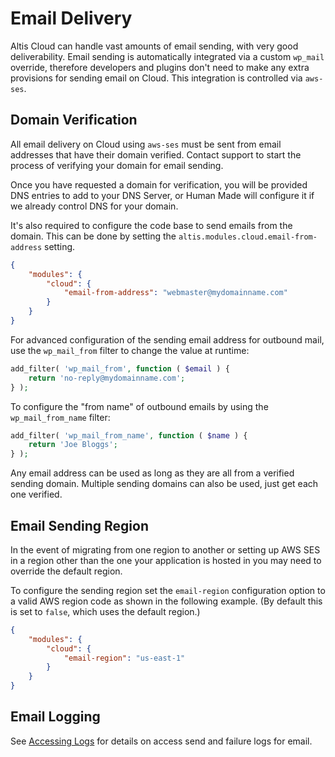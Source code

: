 # Email Delivery

Altis Cloud can handle vast amounts of email sending, with very good deliverability. Email sending is automatically integrated via a custom `wp_mail` override, therefore developers and plugins don't need to make any extra provisions for sending email on Cloud. This integration is controlled via `aws-ses`.

## Domain Verification

All email delivery on Cloud using `aws-ses` must be sent from email addresses that have their domain verified. Contact support to start the process of verifying your domain for email sending.

Once you have requested a domain for verification, you will be provided DNS entries to add to your DNS Server, or Human Made will configure it if we already control DNS for your domain.

It's also required to configure the code base to send emails from the domain. This can be done by setting the `altis.modules.cloud.email-from-address` setting.

```json
{
	"modules": {
		"cloud": {
			"email-from-address": "webmaster@mydomainname.com"
		}
	}
}
```

For advanced configuration of the sending email address for outbound mail, use the `wp_mail_from` filter to change the value at runtime:

```php
add_filter( 'wp_mail_from', function ( $email ) {
	return 'no-reply@mydomainname.com';
} );
```

To configure the "from name" of outbound emails by using the `wp_mail_from_name` filter:

```php
add_filter( 'wp_mail_from_name', function ( $name ) {
	return 'Joe Bloggs';
} );
```

Any email address can be used as long as they are all from a verified sending domain. Multiple sending domains can also be used, just get each one verified.

## Email Sending Region

In the event of migrating from one region to another or setting up AWS SES in a region other than the one your application is hosted in you may need to override the default region.

To configure the sending region set the `email-region` configuration option to a valid AWS region code as shown in the following example. (By default this is set to `false`, which uses the default region.)

```json
{
	"modules": {
		"cloud": {
			"email-region": "us-east-1"
		}
	}
}
```

## Email Logging

See [Accessing Logs](./logs.md) for details on access send and failure logs for email.
